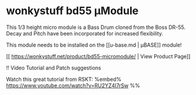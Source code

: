 # wonkystuff bd55 µModule

This 1/3 height micro module is a Bass Drum cloned from the Boss DR-55. Decay and Pitch have been incorporated for increased flexibility.

This module needs to be installed on the [[u-base.md | µBASE]] module!

[[ https://wonkystuff.net/product/bd55-micromodule/ | View Product Page]]

!! Video Tutorial and Patch suggestions

Watch this great tutorial from RSKT:
%embed% https://www.youtube.com/watch?v=RU2YZ4I7rSw %%
